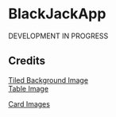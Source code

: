 # BlackJackApp

DEVELOPMENT IN PROGRESS

## Credits

[Tiled Background Image](https://static.vecteezy.com/system/resources/previews/002/582/114/non_2x/modern-abstract-casino-background-with-shiny-blue-playing-cards-signs-poker-symbols-on-black-background-casino-symbols-widescreen-wallpaper-vector.jpg)\
[Table Image](https://www.nicepng.com/ourpic/u2w7q8o0a9a9u2q8_poker-table-png-poker-table-online/)

[Card Images](https://code.google.com/archive/p/vector-playing-cards/downloads)
